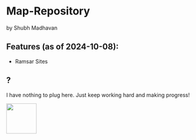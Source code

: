 # Map-Repository
by Shubh Madhavan

## Features (as of 2024-10-08):
- Ramsar Sites


## ?
I have nothing to plug here. Just keep working hard and making progress!  

<img src="https://github.com/user-attachments/assets/d19c0b80-c5b3-4180-bdca-cb645edcd1ad" height="80" />
